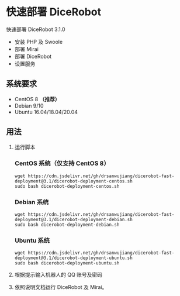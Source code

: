 # 快速部署 DiceRobot

快速部署 DiceRobot 3.1.0

* 安装 PHP 及 Swoole
* 部署 Mirai
* 部署 DiceRobot
* 设置服务


## 系统要求

* CentOS 8 **（推荐）**
* Debian 9/10
* Ubuntu 16.04/18.04/20.04


## 用法

1. 运行脚本

    ### CentOS 系统（仅支持 CentOS 8）

    ```shell
    wget https://cdn.jsdelivr.net/gh/drsanwujiang/dicerobot-fast-deployment@3.1/dicerobot-deployment-centos.sh
    sudo bash dicerobot-deployment-centos.sh
    ```

    ### Debian 系统

    ```shell
    wget https://cdn.jsdelivr.net/gh/drsanwujiang/dicerobot-fast-deployment@3.1/dicerobot-deployment-debian.sh
    sudo bash dicerobot-deployment-debian.sh
    ```

    ### Ubuntu 系统

    ```shell
    wget https://cdn.jsdelivr.net/gh/drsanwujiang/dicerobot-fast-deployment@3.1/dicerobot-deployment-ubuntu.sh
    sudo bash dicerobot-deployment-ubuntu.sh
    ```

2. 根据提示输入机器人的 QQ 账号及密码
3. 依照说明文档运行 DiceRobot 及 Mirai。